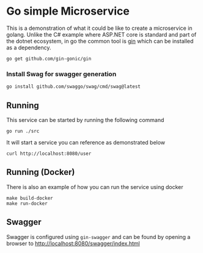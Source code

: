 Go simple Microservice
====================================

This is a demonstration of what it could be like to create a microservice
in golang.  Unlike the C# example where ASP.NET core is standard and part
of the dotnet ecosystem, in go the common tool is [gin](https://gin-gonic.com/)
which can be installed as a dependency.

    go get github.com/gin-gonic/gin

### Install Swag for swagger generation

    go install github.com/swaggo/swag/cmd/swag@latest

Running
------------------------------------

This service can be started by running the following command

    go run ./src

It will start a service you can reference as demonstrated below

    curl http://localhost:8080/user

Running (Docker)
-------------------------------------

There is also an example of how you can run the service using
docker

    make build-docker
    make run-docker

Swagger
--------------------------------------

Swagger is configured using `gin-swagger` and can be found by opening
a browser to [http://localhost:8080/swagger/index.html](http://localhost:8080/swagger/index.html)
